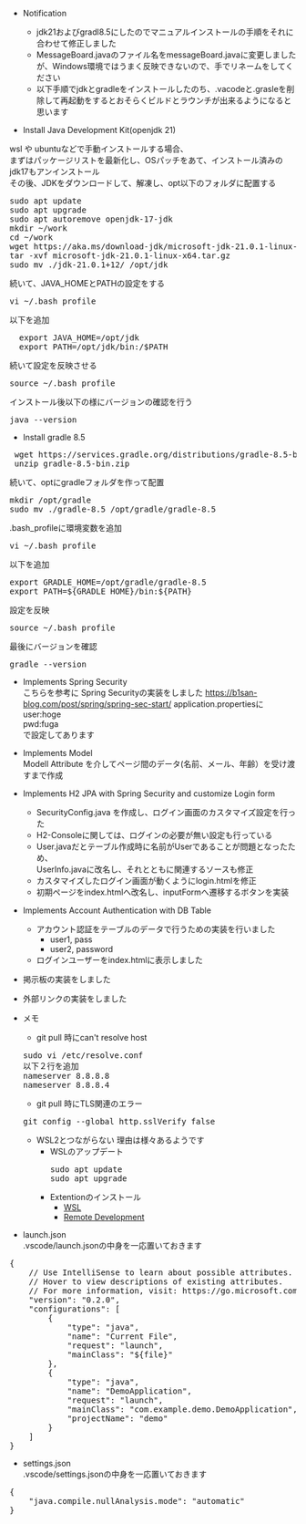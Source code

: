 + Notification
  + jdk21およびgradl8.5にしたのでマニュアルインストールの手順をそれに合わせて修正しました
  + MessageBoard.javaのファイル名をmessageBoard.javaに変更しましたが、Windows環境ではうまく反映できないので、手でリネームをしてください
  +  以下手順でjdkとgradleをインストールしたのち、.vacodeと.grasleを削除して再起動をするとおそらくビルドとラウンチが出来るようになると思います

+ Install Java Development Kit(openjdk 21)  

wsl や ubuntuなどで手動インストールする場合、  
まずはパッケージリストを最新化し、OSパッチをあて、インストール済みのjdk17もアンインストール  
その後、JDKをダウンロードして、解凍し、opt以下のフォルダに配置する
<pre>
sudo apt update
sudo apt upgrade
sudo apt autoremove openjdk-17-jdk
mkdir ~/work
cd ~/work
wget https://aka.ms/download-jdk/microsoft-jdk-21.0.1-linux-x64.tar.gz
tar -xvf microsoft-jdk-21.0.1-linux-x64.tar.gz
sudo mv ./jdk-21.0.1+12/ /opt/jdk
</pre>
続いて、JAVA_HOMEとPATHの設定をする
<pre>
vi ~/.bash_profile
</pre>

以下を追加
<pre>
  export JAVA_HOME=/opt/jdk
  export PATH=/opt/jdk/bin:/$PATH
</pre>

続いて設定を反映させる
<pre>
source ~/.bash_profile
</pre>

インストール後以下の様にバージョンの確認を行う
<pre>
java --version
</pre>


+ Install gradle 8.5 
<pre>
 wget https://services.gradle.org/distributions/gradle-8.5-bin.zip
 unzip gradle-8.5-bin.zip
</pre>
続いて、optにgradleフォルダを作って配置
<pre>
mkdir /opt/gradle
sudo mv ./gradle-8.5 /opt/gradle/gradle-8.5
</pre>
.bash_profileに環境変数を追加
<pre>
vi ~/.bash_profile
</pre>
以下を追加
<pre>
export GRADLE_HOME=/opt/gradle/gradle-8.5
export PATH=${GRADLE_HOME}/bin:${PATH}
</pre>
設定を反映
<pre>
source ~/.bash_profile
</pre>
最後にバージョンを確認
<pre>
gradle --version
</pre>

+ Implements Spring Security  
こちらを参考に Spring Securityの実装をしました
https://b1san-blog.com/post/spring/spring-sec-start/
application.propertiesに  
user:hoge  
pwd:fuga  
で設定してあります  

+ Implements Model  
  Modell Attribute を介してページ間のデータ(名前、メール、年齢）を受け渡すまで作成

+ Implements H2 JPA with Spring Security and customize Login form  
  + SecurityConfig.java を作成し、ログイン画面のカスタマイズ設定を行った
  + H2-Consoleに関しては、ログインの必要が無い設定も行っている  
  + User.javaだとテーブル作成時に名前がUserであることが問題となったため、  
    UserInfo.javaに改名し、それとともに関連するソースも修正
  + カスタマイズしたログイン画面が動くようにlogin.htmlを修正
  + 初期ページをindex.htmlへ改名し、inputFormへ遷移するボタンを実装

+ Implements Account Authentication with DB Table
  + アカウント認証をテーブルのデータで行うための実装を行いました
    + user1, pass
    + user2, password
  + ログインユーザーをindex.htmlに表示しました

+ 掲示板の実装をしました
   
+ 外部リンクの実装をしました

+ メモ
  + git pull 時にcan't resolve host
  <pre>
  sudo vi /etc/resolve.conf
  以下２行を追加
  nameserver 8.8.8.8
  nameserver 8.8.8.4
  </pre>
  
  + git pull 時にTLS関連のエラー
  <pre>
  git config --global http.sslVerify false
  </pre>
  + WSL2とつながらない
    理由は様々あるようです
    + WSLのアップデート
      <pre>
      sudo apt update
      sudo apt upgrade
      </pre>
    + Extentionのインストール
      + [WSL](https://marketplace.visualstudio.com/items?itemName=ms-vscode-remote.remote-wsl)
      + [Remote Development](https://marketplace.visualstudio.com/items?itemName=ms-vscode-remote.vscode-remote-extensionpack)
   
+ launch.json  
  .vscode/launch.jsonの中身を一応置いておきます
<pre>
{
    // Use IntelliSense to learn about possible attributes.
    // Hover to view descriptions of existing attributes.
    // For more information, visit: https://go.microsoft.com/fwlink/?linkid=830387
    "version": "0.2.0",
    "configurations": [
        {
            "type": "java",
            "name": "Current File",
            "request": "launch",
            "mainClass": "${file}"
        },
        {
            "type": "java",
            "name": "DemoApplication",
            "request": "launch",
            "mainClass": "com.example.demo.DemoApplication",
            "projectName": "demo"
        }
    ]
}
</pre>

+ settings.json  
  .vscode/settings.jsonの中身を一応置いておきます
<pre>
{
    "java.compile.nullAnalysis.mode": "automatic"
}
</pre>
